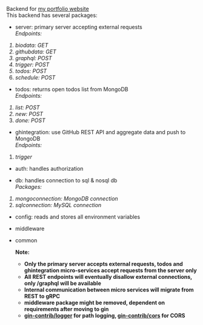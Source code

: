 Backend for [my portfolio website](ssnk.in)
<br>
This backend has several packages:

- server: primary server accepting external requests
  <br>
  <i>Endpoints:

1. biodata: GET
2. githubdata: GET
3. graphql: POST
4. trigger: POST
5. todos: POST
6. schedule: POST
   </i>
   <br>

- todos: returns open todos list from MongoDB
  <br>
  <i>Endpoints:

1. list: POST
2. new: POST
3. done: POST
   </i><br>

- ghintegration: use GitHub REST API and aggregate data and push to MongoDB
  <br>
  <i>Endpoints:

1. trigger
   </i><br>

- auth: handles authorization

- db: handles connection to sql & nosql db
  <br>
  <i>Packages:

1. mongoconnection: MongoDB connection
2. sqlconnection: MySQL connection
   </i><br>

- config: reads and stores all environment variables
- middleware
- common
  <br>

  <b>Note:

  - Only the primary server accepts external requests, todos and ghintegration micro-services accept requests from the server only
  - All REST endpoints will eventually disallow external connections, only /graphql will be available
  - Internal communication between micro services will migrate from REST to gRPC
  - middleware package might be removed, dependent on requirements after moving to gin
  - [gin-contrib/logger](https://github.com/gin-contrib/logger) for path logging, [gin-contrib/cors](https://github.com/gin-contrib/cors) for CORS
    </b>

